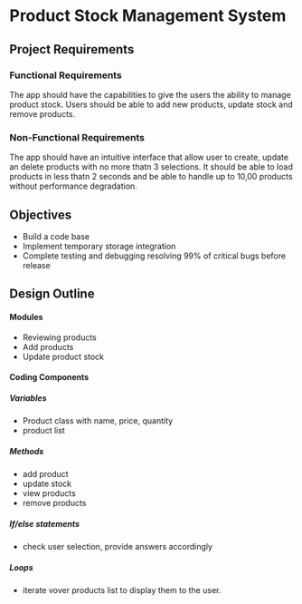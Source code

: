 # Product Stock Management System 

## Project Requirements
### Functional Requirements

The app should have the capabilities to give the users the ability to manage product stock. Users should be able to add new products, update stock and remove products.

### Non-Functional Requirements

The app should have an intuitive interface that allow user to create, update an delete products with no more thatn 3 selections. It should be able to load products in less thatn 2 seconds and be able to handle up to 10,00 products without performance degradation.

## Objectives
 * Build a code base
 * Implement temporary storage integration
 * Complete testing and debugging resolving   99% of critical bugs before release

## Design Outline
#### Modules
 * Reviewing products
 * Add products
 * Update product stock

#### Coding Components
##### Variables
* Product class with name, price, quantity
* product list
  
##### Methods
 * add product
 * update stock
 * view products
 * remove products

##### If/else statements
 * check user selection, provide answers accordingly
  
##### Loops
 * iterate vover products list to display them to the user.
